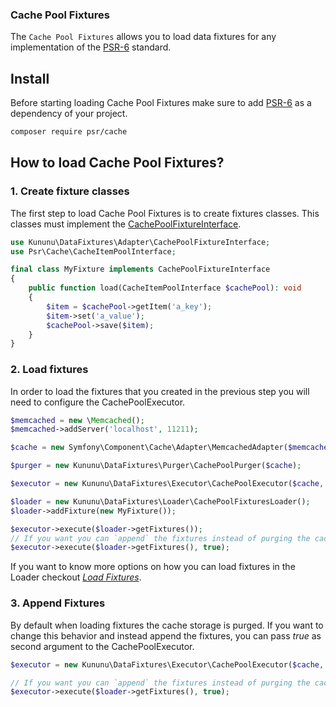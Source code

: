 ### Cache Pool Fixtures

The `Cache Pool Fixtures` allows you to load data fixtures for any implementation of the [PSR-6](https://github.com/php-fig/cache) standard.

## Install

Before starting loading Cache Pool Fixtures make sure to add [PSR-6](https://github.com/php-fig/cache) as a dependency of your project.

```bash
composer require psr/cache
```

## How to load Cache Pool Fixtures?

### 1. Create fixture classes

The first step to load Cache Pool Fixtures is to create fixtures classes. This classes must implement the [CachePoolFixtureInterface](/src/Adapter/CachePoolFixtureInterface.php).

```php
use Kununu\DataFixtures\Adapter\CachePoolFixtureInterface;
use Psr\Cache\CacheItemPoolInterface;

final class MyFixture implements CachePoolFixtureInterface
{
    public function load(CacheItemPoolInterface $cachePool): void
    {
        $item = $cachePool->getItem('a_key');
        $item->set('a_value');
        $cachePool->save($item);
    }
}
```

### 2. Load fixtures

In order to load the fixtures that you created in the previous step you will need to configure the CachePoolExecutor.

```php
$memcached = new \Memcached();
$memcached->addServer('localhost', 11211);

$cache = new Symfony\Component\Cache\Adapter\MemcachedAdapter($memcached);

$purger = new Kununu\DataFixtures\Purger\CachePoolPurger($cache);

$executor = new Kununu\DataFixtures\Executor\CachePoolExecutor($cache, $purger);

$loader = new Kununu\DataFixtures\Loader\CachePoolFixturesLoader();
$loader->addFixture(new MyFixture());

$executor->execute($loader->getFixtures());
// If you want you can `append` the fixtures instead of purging the cache pool
$executor->execute($loader->getFixtures(), true);
```

If you want to know more options on how you can load fixtures in the Loader checkout *[Load Fixtures](/README.md#loading-fixtures)*.

### 3. Append Fixtures

By default when loading fixtures the cache storage is purged. If you want to change this behavior and instead append the fixtures, you can pass *true* as second argument to the CachePoolExecutor.

```php
$executor = new Kununu\DataFixtures\Executor\CachePoolExecutor($cache, $purger);

// If you want you can `append` the fixtures instead of purging the cache storage
$executor->execute($loader->getFixtures(), true);
```
